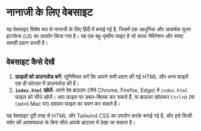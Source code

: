 # नानाजी के लिए वेबसाइट

यह वेबसाइट विशेष रूप से नानाजी के लिए हिंदी में बनाई गई है, जिसमें एक आधुनिक और आकर्षक यूजर इंटरफेस (UI) का उपयोग किया गया है। यह एक बहु-पृष्ठीय साइट है जो सरल नेविगेशन और स्पष्ट सामग्री प्रदान करती है।

## वेबसाइट कैसे देखें

1.  **फ़ाइलों को डाउनलोड करें:** सुनिश्चित करें कि आपने सभी प्रदान की गई HTML और अन्य फाइलें एक ही फ़ोल्डर में डाउनलोड की हैं।
2.  **`index.html` खोलें:** अपने वेब ब्राउज़र (जैसे Chrome, Firefox, Edge) में `index.html` फ़ाइल को सीधे खोलें। आप फ़ाइल पर डबल-क्लिक कर सकते हैं, या ब्राउज़र खोलकर `Ctrl+O` (या `Cmd+O` Mac पर) दबाकर फ़ाइल का चयन कर सकते हैं।

यह वेबसाइट पूरी तरह से HTML और Tailwind CSS का उपयोग करके बनाई गई है, और इसे किसी सर्वर की आवश्यकता के बिना सीधे आपके ब्राउज़र में देखा जा सकता है।